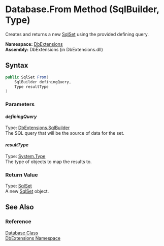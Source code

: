 Database.From Method (SqlBuilder, Type)
=======================================
Creates and returns a new [SqlSet][1] using the provided defining query.

**Namespace:** [DbExtensions][2]  
**Assembly:** DbExtensions (in DbExtensions.dll)

Syntax
------

```csharp
public SqlSet From(
	SqlBuilder definingQuery,
	Type resultType
)
```

### Parameters

#### *definingQuery*
Type: [DbExtensions.SqlBuilder][3]  
The SQL query that will be the source of data for the set.

#### *resultType*
Type: [System.Type][4]  
The type of objects to map the results to.

### Return Value
Type: [SqlSet][1]  
A new [SqlSet][1] object.

See Also
--------

### Reference
[Database Class][5]  
[DbExtensions Namespace][2]  

[1]: ../SqlSet/README.md
[2]: ../README.md
[3]: ../SqlBuilder/README.md
[4]: http://msdn.microsoft.com/en-us/library/42892f65
[5]: README.md